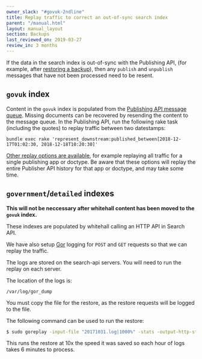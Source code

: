 ```yaml
---
owner_slack: "#govuk-2ndline"
title: Replay traffic to correct an out-of-sync search index
parent: "/manual.html"
layout: manual_layout
section: Backups
last_reviewed_on: 2019-03-27
review_in: 3 months
---
```


If the data in the search index is out-of-sync with the Publishing API,
(for example, after [restoring a backup][restore-backups]), then any `publish`
and `unpublish` messages that have not been processed need to be resent.

## `govuk` index

Content in the `govuk` index is populated from the [Publishing API message queue][queue].
Missing documents can be recovered by resending the content to the message queue. In the
Publishing API, run the following rake task (including the quotes) to replay traffic between
two datestamps:

    bundle exec rake 'represent_downstream:published_between[2018-12-17T01:02:30, 2018-12-18T10:20:30]'

[Other replay options are available](https://github.com/alphagov/publishing-api/blob/master/lib/tasks/represent_downstream.rake), for example replaying all traffic for a single publishing app or doctype.
Be aware that these options will replay the entire Publisher API history for that app or doctype, and may take some time.

## `government`/`detailed` indexes

**This will not be neccessary after whitehall content has been moved to the
`govuk` index.**

These indexes are populated by whitehall calling an HTTP API in Search API.

We have also setup [Gor][gor] logging for `POST` and `GET` requests so that we
can replay the traffic.

The logs are stored on the search-api servers. You will need to run the replay on
each server.

The location of the logs is:

```
/var/log/gor_dump
```

You must copy the file for the restore, as the restore requests
will be logged to the file.

The following command can be used to run the restore:

```bash
$ sudo goreplay -input-file "20171031.log|1000%" -stats -output-http-stats -output-http "http://localhost:3233/|6000%" -verbose
```

This runs the restore at 10x the speed it was saved so each hour of logs takes
6 minutes to process.

[restore-backups]: https://docs.publishing.service.gov.uk/manual/elasticsearch-dumps.html
[queue]: https://github.com/alphagov/search-api/blob/master/doc/new-indexing-process.md
[gor]: https://github.com/buger/goreplay
